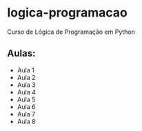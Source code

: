 # logica-programacao
 Curso de Lógica de Programação em Python

## Aulas:
- Aula 1
- Aula 2
- Aula 3
- Aula 4
- Aula 5
- Aula 6
- Aula 7
- Aula 8
